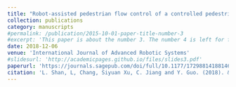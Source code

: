```yaml
---
title: "Robot-assisted pedestrian flow control of a controlled pedestrian corridor"
collection: publications
category: manuscripts
#permalink: /publication/2015-10-01-paper-title-number-3
#excerpt: 'This paper is about the number 3. The number 4 is left for future work.'
date: 2018-12-06
venue: 'International Journal of Advanced Robotic Systems'
#slidesurl: 'http://academicpages.github.io/files/slides3.pdf'
paperurl: 'https://journals.sagepub.com/doi/full/10.1177/1729881418814694'
citation: 'L. Shan, L, Chang, Siyuan Xu, C. Jiang and Y. Guo. (2018). &quot;Robot-assisted pedestrian flow control of a controlled pedestrian corridor.&quot; <i>International Journal of Advanced Robotic Systems</i>. 15(6).'
---
```

